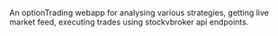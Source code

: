 An optionTrading webapp for analysing various strategies, getting live market feed, executing trades using stockvbroker api endpoints.
